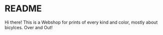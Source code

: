 # README

Hi there!
This is a Webshop for prints of every kind and color, mostly about bicylces.
Over and Out!